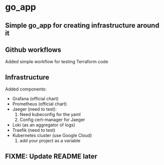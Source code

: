 # go_app

## Simple go_app for creating infrastructure around it

## Github workflows

Added simple workflow for testing Terraform code

## Infrastructure

Added components:

- Grafana (official chart)
- Prometheus (official chart)
- Jaeger (need to test):
    1. Need kubeconfig for the yaml
    1. Config cert-manager for Jaeger
- Loki (as an aggregator of logs)
- Traefik (need to test)
- Kubernetes cluster (use Google Cloud)
    1. add your project as a variable

## FIXME: Update README later

<!-- namespace deleted before helm chart -->
